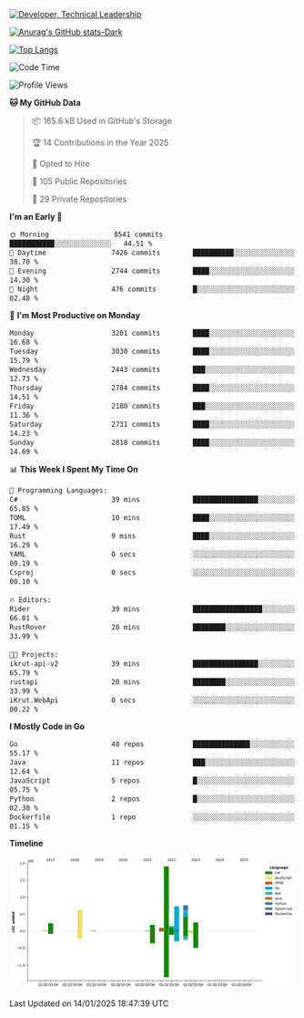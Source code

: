 <div>
  <a href="https://www.linkedin.com/in/arielpineiro/" target="_blank" rel="nofollow noopener noreferrer">
    <img src="https://img.shields.io/badge/-LinkedIn-%230077B5?style=for-the-badge&logo=linkedin&logoColor=white" alt="Developer, Technical Leadership" title="Ariel Piñeiro">
  </a>
</div>

[![Anurag's GitHub stats-Dark](https://github-readme-stats.vercel.app/api?username=arielsrv&show_icons=true&theme=dark#gh-dark-mode-only)](https://github.com/anuraghazra/github-readme-stats#gh-dark-mode-only)

[![Top Langs](https://github-readme-stats.vercel.app/api/top-langs/?username=arielsrv&layout=compact&langs_count=10&theme=dark#gh-dark-mode-only)](https://github.com/anuraghazra/github-readme-stats&theme=dark#gh-dark-mode-only)

<!--START_SECTION:waka-->
![Code Time](http://img.shields.io/badge/Code%20Time-1%2C109%20hrs%2053%20mins-blue)

![Profile Views](http://img.shields.io/badge/Profile%20Views-0-blue)

**🐱 My GitHub Data** 

> 📦 165.6 kB Used in GitHub's Storage 
 > 
> 🏆 14 Contributions in the Year 2025
 > 
> 💼 Opted to Hire
 > 
> 📜 105 Public Repositories 
 > 
> 🔑 29 Private Repositories 
 > 
**I'm an Early 🐤** 

```text
🌞 Morning                8541 commits        ███████████░░░░░░░░░░░░░░   44.51 % 
🌆 Daytime                7426 commits        ██████████░░░░░░░░░░░░░░░   38.70 % 
🌃 Evening                2744 commits        ████░░░░░░░░░░░░░░░░░░░░░   14.30 % 
🌙 Night                  476 commits         █░░░░░░░░░░░░░░░░░░░░░░░░   02.48 % 
```
📅 **I'm Most Productive on Monday** 

```text
Monday                   3201 commits        ████░░░░░░░░░░░░░░░░░░░░░   16.68 % 
Tuesday                  3030 commits        ████░░░░░░░░░░░░░░░░░░░░░   15.79 % 
Wednesday                2443 commits        ███░░░░░░░░░░░░░░░░░░░░░░   12.73 % 
Thursday                 2784 commits        ████░░░░░░░░░░░░░░░░░░░░░   14.51 % 
Friday                   2180 commits        ███░░░░░░░░░░░░░░░░░░░░░░   11.36 % 
Saturday                 2731 commits        ████░░░░░░░░░░░░░░░░░░░░░   14.23 % 
Sunday                   2818 commits        ████░░░░░░░░░░░░░░░░░░░░░   14.69 % 
```


📊 **This Week I Spent My Time On** 

```text
💬 Programming Languages: 
C#                       39 mins             ████████████████░░░░░░░░░   65.85 % 
TOML                     10 mins             ████░░░░░░░░░░░░░░░░░░░░░   17.49 % 
Rust                     9 mins              ████░░░░░░░░░░░░░░░░░░░░░   16.29 % 
YAML                     0 secs              ░░░░░░░░░░░░░░░░░░░░░░░░░   00.19 % 
Csproj                   0 secs              ░░░░░░░░░░░░░░░░░░░░░░░░░   00.10 % 

🔥 Editors: 
Rider                    39 mins             █████████████████░░░░░░░░   66.01 % 
RustRover                20 mins             ████████░░░░░░░░░░░░░░░░░   33.99 % 

🐱‍💻 Projects: 
ikrut-api-v2             39 mins             ████████████████░░░░░░░░░   65.79 % 
rustapi                  20 mins             ████████░░░░░░░░░░░░░░░░░   33.99 % 
iKrut.WebApi             0 secs              ░░░░░░░░░░░░░░░░░░░░░░░░░   00.22 % 
```

**I Mostly Code in Go** 

```text
Go                       48 repos            ██████████████░░░░░░░░░░░   55.17 % 
Java                     11 repos            ███░░░░░░░░░░░░░░░░░░░░░░   12.64 % 
JavaScript               5 repos             █░░░░░░░░░░░░░░░░░░░░░░░░   05.75 % 
Python                   2 repos             █░░░░░░░░░░░░░░░░░░░░░░░░   02.30 % 
Dockerfile               1 repo              ░░░░░░░░░░░░░░░░░░░░░░░░░   01.15 % 
```



**Timeline**

![Lines of Code chart](https://raw.githubusercontent.com/arielsrv/arielsrv/main/assets/bar_graph.png)


 Last Updated on 14/01/2025 18:47:39 UTC
<!--END_SECTION:waka-->
